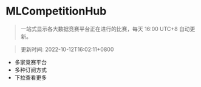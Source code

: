 # MLCompetitionHub

> 一站式显示各大数据竞赛平台正在进行的比赛，每天 16:00 UTC+8 自动更新。
  
> 更新时间: 2022-10-12T16:02:11+0800 

* 多家竞赛平台
* 多种订阅方式
* 下拉查看更多